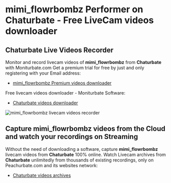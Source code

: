 # mimi_flowrbombz Performer on Chaturbate - Free LiveCam videos downloader

## Chaturbate Live Videos Recorder

Monitor and record livecam videos of **mimi_flowrbombz** from **Chaturbate** with Moniturbate.com
Get a premium trial for free by just and only registering with your Email address:
* [mimi_flowrbombz Premium videos downloader](https://moniturbate.com/request-demo-licence-key.html)

Free livecam videos downloader - Moniturbate Software:
* [Chaturbate videos downloader](https://moniturbate.com/moniturbate-download-software.html)

![mimi_flowrbombz livecam videos recorder](https://peachurnet.com/templates/moniturbate-software.png)


## Capture mimi_flowrbombz videos from the Cloud and watch your recordings on Streaming

Without the need of downloading a software, capture **mimi_flowrbombz** livecam videos from **Chaturbate** 100% online.
Watch Livecam archives from **Chaturbate** unlimitedly from thousands of existing recordings, only on Peachurbate.com and its websites network:
* [Chaturbate videos archives](https://peachurnet.com/)